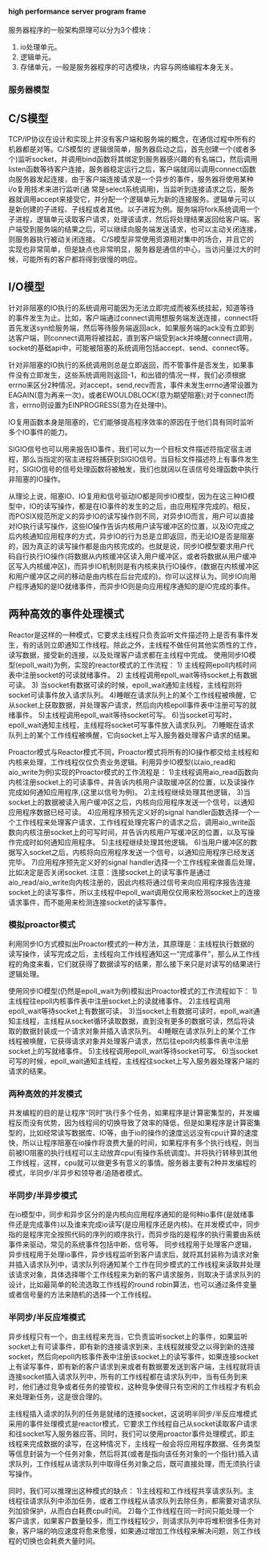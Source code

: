 #### high performance server program frame

服务器程序的一般架构原理可以分为3个模块：
1) io处理单元。
2) 逻辑单元。
3) 存储单元，一般是服务器程序的可选模块，内容与网络编程本身无关。

### 服务器模型
## C/S模型
TCP/IP协议在设计和实现上并没有客户端和服务端的概念，在通信过程中所有的机器都是对等。C/S模型的
逻辑很简单，服务器启动之后，首先创建一个(或者多个)监听socket，并调用bind函数将其绑定到服务器感兴趣的有名端口，然后调用listen函数等待客户连接，服务器稳定运行之后，客户端就阔以调用connect函数向服务器发起连接，由于客户端连接请求是一个异步的事件，服务器将使用某种i/o复用技术来进行监听(通
常是select系统调用)，当监听到连接请求之后，服务器就调用accept来接受它，并分配一个逻辑单元为新的连接服务。逻辑单元可以是新创建的子进程、子线程或者其他。以子进程为例。服务端将fork系统调用一个子进程，逻辑单元读取客户请求，处理该请求，然后将处理结果返回给客户端。客户端受到服务端的结果之后，可以继续向服务端发送请求，也可以主动关闭连接，则服务器执行被动关闭连接。
C/S模型非常使用资源相对集中的场合，并且它的实现也非常简单，但是缺点也非常明显，服务器是通信的中心，当访问量过大的时候，可能所有的客户都将得到很慢的响应。

## I/O模型
针对非阻塞的IO执行的系统调用可能因为无法立即完成而被系统挂起，知道等待的事件发生为止。比如，客户端通过connect调用想服务端发送连接，connect将首先发送syn给服务端，然后等待服务端返回ack，如果服务端的ack没有立即到达客户端，则connect调用将被挂起，直到客户端受到ack并唤醒connect调用，socket的基础api中，可能被阻塞的系统调用包括accept、send、connect等。

针对非阻塞的IO执行的系统调用则总是立即返回，而不管事件是否发生，如果事件没有立即发生，这些系统调用则返回-1，和出错的情况一样，我们必须根据errno来区分2种情况，对accept，send,recv而言，事件未发生errno通常设置为EAGAIN(意为再来一次)，或者EWOULDBLOCK(意为期望阻塞);对于connect而言，errno则设置为EINPROGRESS(意为在处理中)。

IO复用函数本身是阻塞的，它们能够提高程序效率的原因在于他们具有同时监听多个IO事件的能力。

SIGIO信号也可以用来报告IO事件，我们可以为一个目标文件描述符指定宿主进程，那么当指定的宿主进程将捕获到SIGIO信号。当目标文件描述符上有事件发生时，SIGIO信号的信号处理函数将被触发，我们也就阔以在该信号处理函数中执行非阻塞的IO操作。

从理论上说，阻塞IO、IO复用和信号驱动IO都是同步IO模型，因为在这三种IO模型中，IO的读写操作，都是在IO事件的发生的之后，由应用程序完成的。相反，而POSIX规范所定义的异步IO的读写操作则不同，对异步IO而言，用户可以直接对IO执行读写操作，这些IO操作告诉内核用户读写缓冲区的位置，以及IO完成之后内核通知应用程序的方式，异步IO的行为总是立即返回，而无论IO是否是阻塞的，因为真正的读写操作都是由内核完成的。也就是说，同步IO模型要求用户代码自行执行IO操作(将数据从内核缓冲区读入用户缓冲区，或者将数据从用户缓冲区写入内核缓冲区)，而异步IO机制则是有内核来执行IO操作，(数据在内核缓冲区和用户缓冲区之间的移动是由内核在后台完成的)。你可以这样认为。同步IO向用户程序通知的是IO就绪事件，而异步IO则是向应用程序通知的是IO完成的事件。

## 两种高效的事件处理模式

Reactor是这样的一种模式，它要求主线程只负责监听文件描述符上是否有事件发生，有的话则立即通知工作线程。除此之外，主线程不做任何其他实质性的工作，读写数据，接受新的连接，以及处理客户请求都在主线程中完成。
使用同步IO模型(epoll_wait)为例，实现的reactor模式的工作流程：
	1) 主线程网epoll内核时间表中注册socket的可读就绪事件。
	2) 主线程调用epoll_wait等待socket上有数据可读。
	3) 当socket有数据可读的时候，epoll_wait通知主线程，主线程则将socket可读事件放入请求队列。
	4)睡眠在请求队列上的某个工作线程被唤醒，它从socket上获取数据，并处理客户请求，然后向内核epoll事件表中注册可写的就绪事件。
	5)主线程调用epoll_wait等待socket可写。
	6)当socket可写时，epoll_wait通知主线程，主线程将socket可写事件放入请求队列。
	7)睡眠在请求队列上的某个工作线程被唤醒，它向socket上写入服务器处理客户请求的结果。

Proactor模式与Reactor模式不同，Proactor模式将所有的IO操作都交给主线程和内核来处理，工作线程仅仅负责业务逻辑。利用异步IO模型(以aio_read和aio_write为例)实现的Proactor模式的工作流程是：
	1)主线程调用aio_read函数向内核注册socket上的可读事件，并告诉内核用户读取缓冲区的位置，以及读操作完成如何通知应用程序,(这里以信号为例)。
	2)主线程继续处理其他逻辑，
	3)当socket上的数据被读入用户缓冲区之后，内核向应用程序发送一个信号，以通知应用程序数据已经可读。
	4)应用程序预先定义好的signal handler函数选择一个一个工作线程来处理客户请求，工作线程处理完客户的请求之后，调用aio_write函数向内核注册socket上的可写时间，并告诉内核用户写缓冲区的位置，以及写操作完成时如何通知应用程序。
	5)主线程继续处理其他逻辑。
	6)当用户缓冲区的数据写入socket之后，内核将向应用程序发送一个信号，以通知应用程序已经发送完毕。
	7)应用程序预先定义好的signal handler选择一个工作线程来做善后处理，比如决定是否关闭socket.
注意：连接socket上的读写事件是通过aio_read/aio_write向内核注册的，因此内核将通过信号来向应用程序报告连接socket上的读写事件，所以主线程中epoll_wait调用仅仅用来检测socket上的连接请求事件，而不能用来检测连接socket的读写事件。

### 模拟proactor模式

利用同步IO方式模拟出Proactor模式的一种方法，其原理是：主线程执行数据的读写操作，读写完成之后，主线程向工作线程通知这一“完成事件”，那么从工作线程的角度来看，它们就获得了数据读写的结果，那么接下来只是对读写的结果进行逻辑处理。

使用同步IO模型(仍然是epoll_wait为例)模拟出Proactor模式的工作流程如下：
	1)主线程往epoll内核事件表中注册socket上的读就绪事件。
	2)主线程调用epoll_wait等待socket上有数据可读，
	3)当socket上有数据可读时，epoll_wait通知主线程，主线程从socket循环读取数据，直到没有更多的数据可读，然后将读取的数据封装成一个请求对象并插入请求队列。
	4)睡眠在请求队列上的某个工作线程被唤醒，它获得请求对象并处理客户请求，然后往epoll内核事件表中注册socket上的写就绪事件。
	5)主线程调用epoll_wait等待socket可写。
	6)当socket可写的时候，epoll_wait通知主线程，主线程往socket上写入服务器处理客户端的请求的结果。

### 两种高效的并发模式
并发编程的目的是让程序“同时”执行多个任务，如果程序是计算密集型的，并发编程反而没有优势，因为线程间的切换导致了效率的降低，但是如果程序是计算密集型的，比如经常读写数据库、IO等，由于io的操作的速度远远没有cpu计算的速度快，所以让程序阻塞在io操作将浪费大量的时间，如果程序有多个执行线程，则当前被IO阻塞的执行线程可以主动放弃cpu(有操作系统调度)。并将执行转移到其他工作线程，这样，cpu就可以做更多有意义的事情。服务器主要有2种并发编程的模式，半同步/半异步和领导者/追随者模式。

### 半同步/半异步模式
在io模型中，同步和异步区分的是内核向应用程序通知的是何种io事件(是就绪事件还是完成事件)以及谁来完成io读写(是应用程序还是内核)。在并发模式中，同步指的是程序完全按照代码的序列的顺序执行，而异步指的是程序的执行需要由系统事件来驱动，常见的系统事件包括中断、信号等。
同步线程用于处理客户逻辑，异步线程用于处理io事件，异步线程监听到客户请求后，就将其封装称为请求对象并插入请求队列中，请求队列将通知某个工作在同步模式的工作线程来读取并处理该请求对象，具体选择哪个工作线程来为新的客户请求服务，则取决于请求队列的设计，比如最简单的轮流选取工作线程的round robin算法，也可以通过条件变量或者信号量的方法来随机的选择一个工作线程。

### 半同步/半反应堆模式
异步线程只有一个，由主线程来充当，它负责监听socket上的事件，如果监听socket上有可读事件，即有新的连接请求到来，主线程就接受之以得到新的连接socket，然后向epoll内核事件表中注册该socket上的读写事件，如果连接socket上有读写事件，即有新的客户请求到来或者有数据要发送到客户端，主线程就将该连接socket插入请求队列中，所有的工作线程都在请求队列中，当有任务到来时，他们通过竞争或者任务的接管权，这种竞争使得只有空闲的工作线程才有机会来处理新任务，这是很合理的。

主线程插入请求的队列的任务是就绪的连接socket，这说明半同步/半反应堆模式采用的事件处理模式是reactor模式，它要求工作线程自己从socket读取客户请求和往socket写入服务器应答。同时，我们可以使用proactor事件处理模式，即主线程来完成数据的读写，在这种情况下，主线程一般会将应用程序数据、任务类型等信息封装为一个任务对象，然后将其(或者是指向该任务对象的一个指针)插入请求队列，工作线程从请求队列中取得任务对象之后，既可直接处理，而无须执行读写操作。

同时，我们可以推理出这种模式的缺点：
	1)主线程和工作线程共享请求队列。主线程往请求队列中添加任务，或者工作线程从请求队列去除任务，都需要对请求队列加锁保护，从而白白耗费cpu时间。
	2)每个工作线程在同一时间只能处理一个客户请求，如果客户数量较多，而工作线程较少，则请求队列中将堆积很多任务对象，客户端的响应速度将愈来愈慢，如果通过增加工作线程来解决问题，则工作线程的切换也会耗费大量时间。
